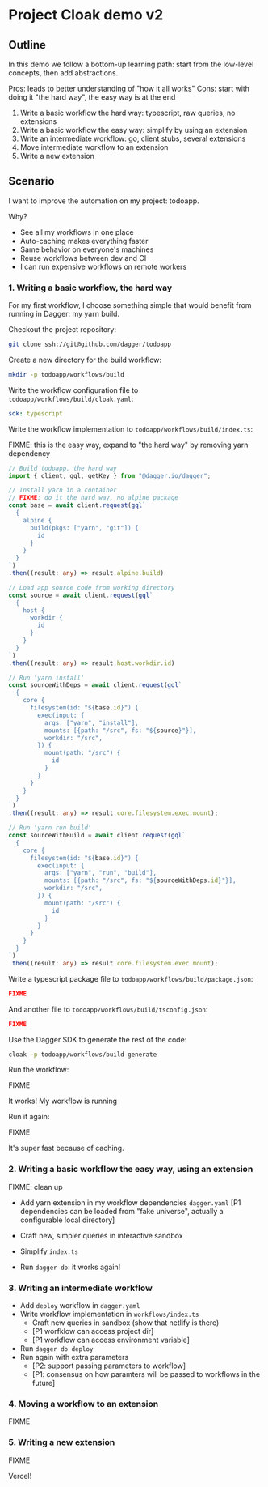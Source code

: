 # Project Cloak demo v2

## Outline

In this demo we follow a bottom-up learning path: start from the low-level
concepts, then add abstractions.

Pros: leads to better understanding of "how it all works"
Cons: start with doing it "the hard way", the easy way is at the end

1. Write a basic workflow the hard way: typescript, raw queries, no extensions
2. Write a basic workflow the easy way: simplify by using an extension
3. Write an intermediate workflow: go, client stubs, several extensions
4. Move intermediate workflow to an extension
5. Write a new extension


## Scenario

I want to improve the automation on my project: todoapp.

Why?

* See all my workflows in one place
* Auto-caching makes everything faster
* Same behavior on everyone's machines
* Reuse workflows between dev and CI
* I can run expensive workflows on remote workers

### 1. Writing a basic workflow, the hard way

For my first workflow, I choose something simple that would benefit from running in Dagger: my yarn build.

Checkout the project repository:

```bash
git clone ssh://git@github.com/dagger/todoapp
```

Create a new directory for the build workflow:

```bash
mkdir -p todoapp/workflows/build
```

Write the workflow configuration file to `todoapp/workflows/build/cloak.yaml`:

```yaml
sdk: typescript
```

Write the workflow implementation to `todoapp/workflows/build/index.ts`:

FIXME: this is the easy way, expand to "the hard way" by removing yarn dependency

```typescript
// Build todoapp, the hard way
import { client, gql, getKey } from "@dagger.io/dagger";

// Install yarn in a container
// FIXME: do it the hard way, no alpine package
const base = await client.request(gql`
  {
    alpine {
      build(pkgs: ["yarn", "git"]) {
        id
      }
    }
  }
`)
.then((result: any) => result.alpine.build)

// Load app source code from working directory
const source = await client.request(gql`
  {
    host {
      workdir {
        id
      }
    }
  }
`)
.then((result: any) => result.host.workdir.id)

// Run 'yarn install'
const sourceWithDeps = await client.request(gql`
  {
    core {
      filesystem(id: "${base.id}") {
        exec(input: {
          args: ["yarn", "install"], 
          mounts: [{path: "/src", fs: "${source}"}],
          workdir: "/src",
        }) {
          mount(path: "/src") {
            id
          }
        }
      }
    }
  }
`)
.then((result: any) => result.core.filesystem.exec.mount);

// Run 'yarn run build'
const sourceWithBuild = await client.request(gql`
  {
    core {
      filesystem(id: "${base.id}") {
        exec(input: {
          args: ["yarn", "run", "build"],
          mounts: [{path: "/src", fs: "${sourceWithDeps.id}"}],
          workdir: "/src",
        }) {
          mount(path: "/src") {
            id
          }
        }
      }
    }
  }
`)
.then((result: any) => result.core.filesystem.exec.mount);
```

Write a typescript package file to `todoapp/workflows/build/package.json`:

```json
FIXME
```

And another file to `todoapp/workflows/build/tsconfig.json`:

```json
FIXME
```

Use the Dagger SDK to generate the rest of the code:

```bash
cloak -p todoapp/workflows/build generate
```

Run the workflow:

FIXME

It works! My workflow is running

Run it again:

FIXME

It's super fast because of caching.

### 2. Writing a basic workflow the easy way, using an extension

FIXME: clean up

  * Add yarn extension in my workflow dependencies `dagger.yaml`
    [P1 dependencies can be loaded from "fake universe", actually a configurable local directory]
    
  * Craft new, simpler queries in interactive sandbox
  * Simplify `index.ts`
  * Run `dagger do`: it works again!

### 3. Writing an intermediate workflow

  * Add `deploy` workflow in `dagger.yaml`
  * Write workflow implementation in `workflows/index.ts`
    * Craft new queries in sandbox (show that netlify is there)
    * [P1 worfklow can access project dir]
    * [P1 workflow can access environment variable]
  * Run `dagger do deploy`
  * Run again with extra parameters
    * [P2: support passing parameters to workflow]
    * [P1: consensus on how paramters will be passed to workflows in the future]

### 4. Moving a workflow to an extension

FIXME

### 5. Writing a new extension

FIXME

Vercel!
